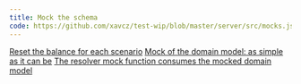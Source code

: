 ```yaml
---
title: Mock the schema
code: https://github.com/xavcz/test-wip/blob/master/server/src/mocks.js
---
```


<a href="https://github.com/xavcz/test-wip/blob/master/server/src/mocks.js#L1-2">Reset the balance for each scenario</a>
<a href="https://github.com/xavcz/test-wip/blob/master/server/src/mocks.js#L14">Mock of the domain model: as simple as it can be</a>
<a href="https://github.com/xavcz/test-wip/blob/master/server/src/mocks.js#L21">The resolver mock function consumes the mocked domain model</a>